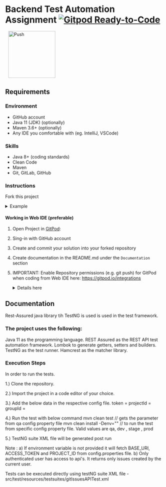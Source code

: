 # Backend Test Automation Assignment [![Gitpod Ready-to-Code](https://img.shields.io/badge/Gitpod-ready--to--code-blue?logo=gitpod)](https://gitpod.io/from-referrer/)

<a href="https://gitpod.io/from-referrer/" style="padding: 10px;">
    <img src="https://gitpod.io/button/open-in-gitpod.svg" width="150" alt="Push">
</a>

## Requirements
### Environment
* GitHub account
* Java 11 (JDK) (optionally)
* Maven 3.6+ (optionally)
* Any IDE you comfortable with (eg. IntelliJ, VSCode)

### Skills
* Java 8+ (coding standards)
* Clean Code
* Maven
* Git, GitLab, GitHub

### Instructions
Fork this project
<details>
<summary>Example</summary>

   ![img.png](doc/img/01_fork_project.png)
</details>

#### Working in Web IDE (preferable)

1. Open Project in [GitPod](https://gitpod.io/from-referrer/):
2. Sing-in with GitHub account
3. Create and commit your solution into your forked repository
4. Create documentation in the README.md under the `Documentation` section
5. IMPORTANT: Enable Repository permissions (e.g. git push) for GitPod when coding from Web IDE here:
   https://gitpod.io/integrations
   <details>
   <summary>Details here</summary>

   Edit permission for GitHub:

   ![img.png](doc/img/02_integration_providers.png)

   ![img.png](doc/img/02_enable_repo_permissions.png)
   </details>

## Documentation
Rest-Assured java library tih TestNG is used  is used in the test framework.

### The project uses the following:

Java 11 as the programming language.
REST Assured as the REST API test automation framework.
Lombok to generate getters, setters and builders.
TestNG as the test runner.
Hamcrest as the matcher library.

### Execution Steps

In order to run the tests.

1.) Clone the repository.

2.) Import the project in a code editor of your choice.

3.) Add the below data in the respective config file. 
token = 
projectId = 
groupId = 

4.) Run the test with below command
	mvn clean test // gets the parameter from qa config property file
	mvn clean install -Denv="<environment name>" // to run the test from specific config property file. Valid values are qa, dev , stage , prod

5.) TestNG suite XML file will be generated post run

<!-- This repository contains TEST-SUITE for Sample Project. This test framework is designed using Rest Assured java library with TestNG framework. It is written in java language. -->

Note : a) If environment variable is not provided it will fetch BASE_URI, ACCESS_TOKEN and PROJECT_ID from config.properties file. b) Only authenticated user has access to api's. It returns only issues created by the current user.

Tests can be executed directly using testNG suite XML file - src/test/resources/testsuites/gitIssuesAPITest.xml
